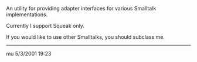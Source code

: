 An utility for providing adapter interfaces for various Smalltalk implementations. 

Currently I support Squeak only.

If you would like to use other Smalltalks, you should subclass me.


---
mu 5/3/2001 19:23